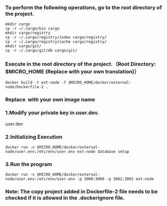 ### To perform the following operations, go to the root directory of the project.

```shell
mkdir cargo
cp -r ~/.cargo/bin cargo
mkdir cargo/registry
cp -r ~/.cargo/registry/index cargo/registry/
cp -r ~/.cargo/registry/cache cargo/registry/
mkdir cargo/git/
cp -r ~/.cargo/git/db cargo/git/
```

### Execute in the root directory of the project.（Root Directory: $MICRO_HOME (Replace with your own translation)）

```shell
docker build -t ext-node -f $MICRO_HOME/docker/external-node/Dockerfile-2 .
```

### Replace <image> with your own image name

### 1.Modify your private key in user.dev.

user.dev

### 2.Initializing Execution

```shell
docker run -v $MICRO_HOME/docker/external-node/user.env:/etc/env/user.env ext-node database setup
```

### 3.Run the program

```shell
docker run -v $MICRO_HOME/docker/external-node/user.env:/etc/env/user.env -p 3060:3060 -p 3062:3062 ext-node
```

### Note: The copy project added in Dockerfile-2 file needs to be checked if it is allowed in the .dockerignore file.

